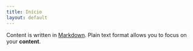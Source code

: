 ```yaml
---
title: Início
layout: default
---
```


Content is written in [Markdown](https://learnxinyminutes.com/docs/markdown/). 
Plain text format allows you to focus on your **content**.

<!--
You can use HTML elements in Markdown, such as the comment element, and they won't be affected by a markdown parser. However, if you create an HTML element in your markdown file, you cannot use markdown syntax within that element's contents.
-->
